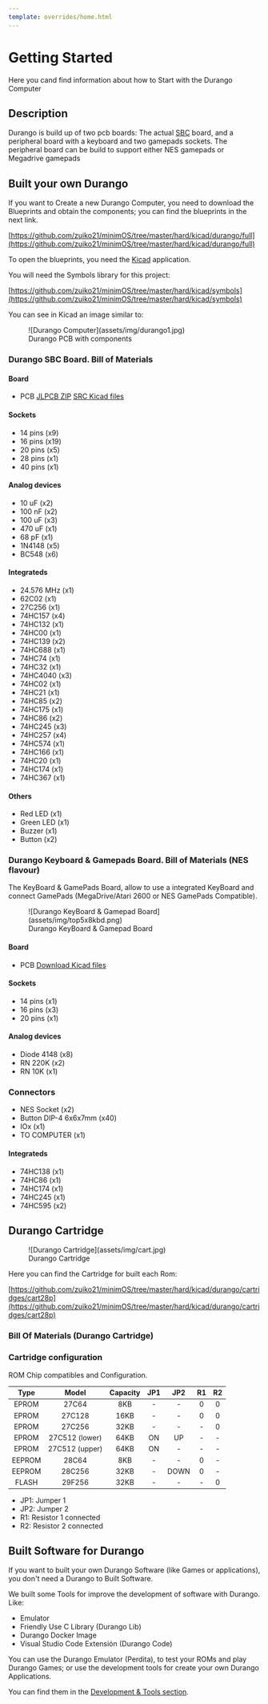 ```yaml
---
template: overrides/home.html
---
```

# Getting Started

Here you cand find information about how to Start with the Durango Computer

## Description
Durango is build up of two pcb boards: The actual [SBC](https://en.wikipedia.org/wiki/Single-board_computer) board, 
and a peripheral board with a keyboard and two gamepads sockets. The peripheral board can be build to support either NES gamepads or Megadrive gamepads

## Built your own Durango

If you want to Create a new Durango Computer, you need to download the Blueprints and obtain the components; you can find the blueprints in the next link.

[https://github.com/zuiko21/minimOS/tree/master/hard/kicad/durango/full](https://github.com/zuiko21/minimOS/tree/master/hard/kicad/durango/full)

To open the blueprints, you need the [Kicad](https://www.kicad.org/) application.

You will need the Symbols library for this project:

[https://github.com/zuiko21/minimOS/tree/master/hard/kicad/symbols](https://github.com/zuiko21/minimOS/tree/master/hard/kicad/symbols)

You can see in Kicad an image similar to:

<figure markdown>
![Durango Computer](assets/img/durango1.jpg)
<figcaption>Durango PCB with components</figcaption>
</figure>

### Durango SBC Board. Bill of Materials


#### Board
* PCB [JLPCB ZIP](assets/bin/top5.8kbd1v1.0-zuiko21.zip) [SRC Kicad files](https://github.com/zuiko21/minimOS/tree/master/hard/kicad/durango/full)

#### Sockets
* 14 pins (x9)
* 16 pins (x19)
* 20 pins (x5)
* 28 pins (x1)
* 40 pins (x1)

#### Analog devices
* 10  uF (x2)
* 100 nF (x2)
* 100 uF (x3)
* 470 uF (x1)
* 68  pF (x1)
* 1N4148 (x5)
* BC548  (x6)

#### Integrateds
* 24.576 MHz (x1)
* 62C02    (x1)
* 27C256   (x1)
* 74HC157  (x4)
* 74HC132  (x1)
* 74HC00   (x1)
* 74HC139  (x2)
* 74HC688  (x1)
* 74HC74   (x1)
* 74HC32   (x1)
* 74HC4040 (x3)
* 74HC02   (x1)
* 74HC21   (x1)
* 74HC85   (x2)
* 74HC175  (x1)
* 74HC86   (x2)
* 74HC245  (x3)
* 74HC257  (x4)
* 74HC574  (x1)
* 74HC166  (x1)
* 74HC20   (x1)
* 74HC174  (x1)
* 74HC367  (x1)

#### Others
* Red LED   (x1)
* Green LED (x1)
* Buzzer    (x1)
* Button    (x2)

### Durango Keyboard & Gamepads Board. Bill of Materials (NES flavour)
The KeyBoard & GamePads Board, allow to use a integrated KeyBoard and connect GamePads (MegaDrive/Atari 2600 or NES GamePads Compatible).

<figure markdown>
![Durango KeyBoard & Gamepad Board](assets/img/top5x8kbd.png)
<figcaption>Durango KeyBoard & Gamepad Board</figcaption>
</figure>

#### Board
* PCB [Download Kicad files](https://github.com/zuiko21/minimOS/tree/master/hard/kicad/top5x8kbd)

#### Sockets
* 14 pins (x1)
* 16 pins (x3)
* 20 pins (x1)

#### Analog devices
* Diode 4148 (x8)
* RN 220K    (x2)
* RN 10K     (x1)

### Connectors
* NES Socket  (x2)
* Button DIP-4 6x6x7mm (x40)
* IOx         (x1)
* TO COMPUTER (x1)

#### Integrateds
* 74HC138 (x1)
* 74HC86  (x1)
* 74HC174 (x1)
* 74HC245 (x1)
* 74HC595 (x2)


## Durango Cartridge

<figure markdown>
![Durango Cartridge](assets/img/cart.jpg)
<figcaption>Durango Cartridge</figcaption>
</figure>

Here you can find the Cartridge for built each Rom:

[https://github.com/zuiko21/minimOS/tree/master/hard/kicad/durango/cartridges/cart28p](https://github.com/zuiko21/minimOS/tree/master/hard/kicad/durango/cartridges/cart28p)

### Bill Of Materials (Durango Cartridge)

### Cartridge configuration

ROM Chip compatibles and Configuration.


|  Type  |      Model     | Capacity | JP1 |  JP2 | R1 | R2 |
|:------:|:--------------:|:--------:|:---:|:----:|:--:|:--:|
| EPROM  |          27C64 |      8KB |  -  | -    | 0  | 0  |
| EPROM  |         27C128 |     16KB |  -  | -    | 0  | 0  |
| EPROM  |         27C256 |     32KB |  -  | -    | -  | 0  |
| EPROM  | 27C512 (lower) |     64KB |  ON | UP   | -  | -  |
| EPROM  | 27C512 (upper) |     64KB |  ON | -    | -  | -  |
| EEPROM |          28C64 |      8KB |  -  | -    | 0  | -  |
| EEPROM |         28C256 |     32KB |  -  | DOWN | 0  | -  |
| FLASH  |         29F256 |     32KB |  -  | -    | -  | 0  |

* JP1: Jumper 1
* JP2: Jumper 2
* R1: Resistor 1 connected
* R2: Resistor 2 connected

## Built Software for Durango

If you want to built your own Durango Software (like Games or applications), you don't need a Durango to Built Software.

We built some Tools for improve the development of software with Durango. Like:

* Emulator
* Friendly Use C Library (Durango Lib)
* Durango Docker Image
* Visual Studio Code Extensión (Durango Code)

You can use the Durango Emulator (Perdita), to test your ROMs and play Durango Games; or use the development tools for create your own Durango Applications.

You can find them in the [Development & Tools section](/tools/development/).
